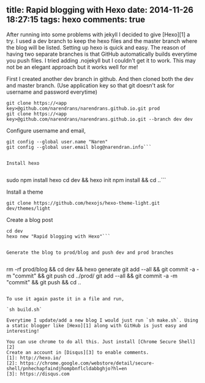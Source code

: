 title: Rapid blogging with Hexo
date: 2014-11-26 18:27:15
tags: hexo
comments: true
---

After running into some problems with jekyll I decided to give [Hexo][1] a try. I used a dev branch to keep the hexo files and 
the master branch where the blog will be listed. Setting up hexo is quick and easy. The reason of having two separate branches is that GitHub automatically builds everytime you push files. I tried adding .nojekyll but I couldn't get it to work. This may not be an elegant approach but it works well for me!

First I created another dev branch in github. And then cloned both the dev and master branch. (Use application key so that git doesn't ask for username and password everytime)

```
git clone https://<app key>@github.com/narendrans/narendrans.github.io.git prod
git clone https://<app key>@github.com/narendrans/narendrans.github.io.git --branch dev dev
```

Configure username and email,


```
git config --global user.name "Naren"
git config --global user.email blog@narendran.info```


Install hexo


```
sudo npm install hexo
cd dev && hexo init
npm install && cd ..```


Install a theme


`git clone https://github.com/hexojs/hexo-theme-light.git dev/themes/light`


Create a blog post 


```
cd dev
hexo new "Rapid blogging with Hexo"```
 
 
Generate the blog to prod/blog and push dev and prod branches


```
rm -rf prod/blog && cd dev && hexo generate
git add --all && git commit -a -m "commit" && git push
cd ../prod/
git add --all && git commit -a -m "commit" && git push && cd ..
```

To use it again paste it in a file and run,

`sh build.sh`

Everytime I update/add a new blog I would just run `sh make.sh`. Using a static blogger like [Hexo][1] along with GitHub is just easy and interesting!

You can use chrome to do all this. Just install [Chrome Secure Shell][2]
Create an account in [Disqus][3] to enable comments.
[1]: http://hexo.io/
[2]: https://chrome.google.com/webstore/detail/secure-shell/pnhechapfaindjhompbnflcldabbghjo?hl=en
[3]: https://disqus.com
